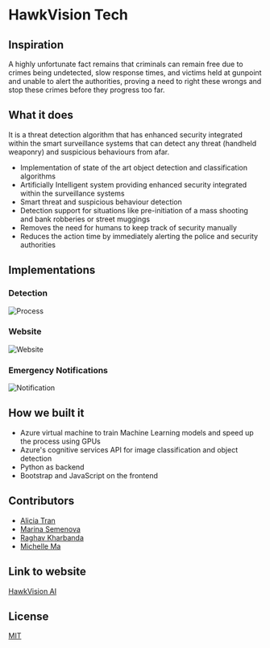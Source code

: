 # HawkVision Tech

## Inspiration
A highly unfortunate fact remains that criminals can remain free due to crimes being undetected, slow response times, and victims held at gunpoint and unable to alert the authorities, proving a need to right these wrongs and stop these crimes before they progress too far. 

## What it does
It is a threat detection algorithm that has enhanced security integrated within the smart surveillance systems that can detect any threat (handheld weaponry) and suspicious behaviours from afar.

* Implementation of state of the art object detection and classification algorithms
* Artificially Intelligent system providing enhanced security integrated within the surveillance systems
* Smart threat and suspicious behaviour detection
* Detection support for situations like pre-initiation of a mass shooting and bank robberies or street muggings
* Removes the need for humans to keep track of security manually
* Reduces the action time by immediately alerting the police and security authorities

## Implementations
### Detection
![Process](01.png) 
### Website
![Website](02.png) 
### Emergency Notifications
![Notification](03.png)

## How we built it
* Azure virtual machine to train Machine Learning models and speed up the process using GPUs
* Azure's cognitive services API for image classification and object detection
* Python as backend
* Bootstrap and JavaScript on the frontend

## Contributors
* [Alicia Tran](https://github.com/alicia4550)
* [Marina Semenova](https://github.com/marinasemen0va)
* [Raghav Kharbanda](https://github.com/kharbandaraghu)
* [Michelle Ma](https://github.com/mishymelody)

## Link to website
[HawkVision AI](https://hawkvision.tech/)

## License
[MIT](https://choosealicense.com/licenses/mit/)
